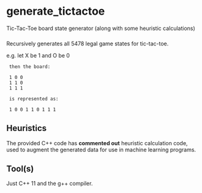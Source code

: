 # generate_tictactoe
Tic-Tac-Toe board state generator (along with some heuristic calculations)

###

Recursively generates all 5478 legal game states for tic-tac-toe.

e.g. let X be 1 and O be 0

     then the board:
     
     1 0 0
     1 1 0
     1 1 1
     
     is represented as:
     
     1 0 0 1 1 0 1 1 1
     
## Heuristics

The provided C++ code has <strong>commented out</strong> heuristic calculation code, used to augment the generated data for use in machine learning programs.

## Tool(s)

Just C++ 11 and the g++ compiler.
